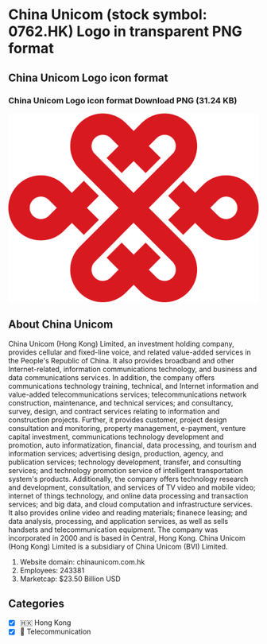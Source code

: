 # China Unicom (stock symbol: 0762.HK) Logo in transparent PNG format

## China Unicom Logo icon format

### China Unicom Logo icon format Download PNG (31.24 KB)

![China Unicom Logo icon format Download PNG (31.24 KB)](/img/orig/0762.HK-faa63700.png)

## About China Unicom

China Unicom (Hong Kong) Limited, an investment holding company, provides cellular and fixed-line voice, and related value-added services in the People's Republic of China. It also provides broadband and other Internet-related, information communications technology, and business and data communications services. In addition, the company offers communications technology training, technical, and Internet information and value-added telecommunications services; telecommunications network construction, maintenance, and technical services; and consultancy, survey, design, and contract services relating to information and construction projects. Further, it provides customer, project design consultation and monitoring, property management, e-payment, venture capital investment, communications technology development and promotion, auto informatization, financial, data processing, and tourism and information services; advertising design, production, agency, and publication services; technology development, transfer, and consulting services; and technology promotion service of intelligent transportation system's products. Additionally, the company offers technology research and development, consultation, and services of TV video and mobile video; internet of things technology, and online data processing and transaction services; and big data, and cloud computation and infrastructure services. It also provides online video and reading materials; finanece leasing; and data analysis, processing, and application services, as well as sells handsets and telecommunication equipment. The company was incorporated in 2000 and is based in Central, Hong Kong. China Unicom (Hong Kong) Limited is a subsidiary of China Unicom (BVI) Limited.

1. Website domain: chinaunicom.com.hk
2. Employees: 243381
3. Marketcap: $23.50 Billion USD


## Categories
- [x] 🇭🇰 Hong Kong
- [x] 📡 Telecommunication
